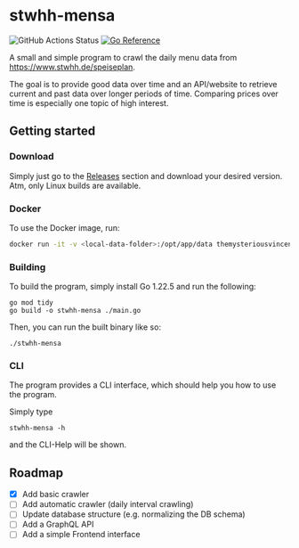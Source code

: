 # stwhh-mensa

![GitHub Actions Status](https://github.com/pixlcrashr/stwhh-mensa/actions/workflows/build.yaml/badge.svg?branch=main)
[![Go Reference](https://pkg.go.dev/badge/github.com/pixlcrashr/stwhh-mensa.svg)](https://pkg.go.dev/github.com/pixlcrashr/stwhh-mensa)

A small and simple program to crawl the daily menu data from https://www.stwhh.de/speiseplan.

The goal is to provide good data over time and an API/website to retrieve current and past data over longer periods of time. Comparing prices over time is especially one topic of high interest.

## Getting started

### Download

Simply just go to the [Releases](https://github.com/pixlcrashr/stwhh-mensa/releases) section and download your desired version. Atm, only Linux builds are available.

### Docker

To use the Docker image, run:

```sh
docker run -it -v <local-data-folder>:/opt/app/data themysteriousvincent/stwhh-mensa:latest crawler --db-path /opt/app/data/db.sqlite
```

### Building

To build the program, simply install Go 1.22.5 and run the following:

```shell
go mod tidy
go build -o stwhh-mensa ./main.go
```

Then, you can run the built binary like so:

```shell
./stwhh-mensa
```

### CLI

The program provides a CLI interface, which should help you how to use the program.

Simply type

```shell
stwhh-mensa -h
```

and the CLI-Help will be shown.


## Roadmap

- [x] Add basic crawler
- [ ] Add automatic crawler (daily interval crawling)
- [ ] Update database structure (e.g. normalizing the DB schema)
- [ ] Add a GraphQL API
- [ ] Add a simple Frontend interface
